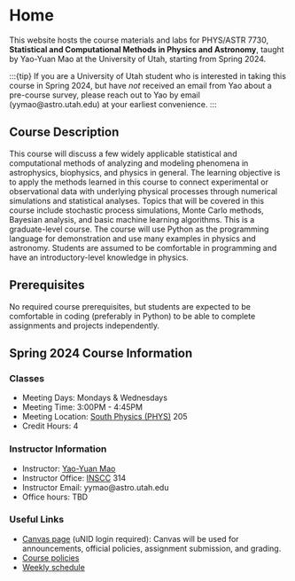 # Home

This website hosts the course materials and labs for PHYS/ASTR 7730,
**Statistical and Computational Methods in Physics and Astronomy**, taught by
Yao-Yuan Mao at the University of Utah, starting from Spring 2024.

:::{tip}
If you are a University of Utah student who is interested in taking this course in Spring 2024,
but have *not* received an email from Yao about a pre-course survey, please reach out to Yao by email
(yymao<span>@</span>astro<span>.</span>utah<span>.</span>edu) at your earliest convenience.
:::

## Course Description

This course will discuss a few widely applicable statistical and computational methods of analyzing and
modeling phenomena in astrophysics, biophysics, and physics in general. The learning objective is to apply
the methods learned in this course to connect experimental or observational data with underlying physical
processes through numerical simulations and statistical analyses.
Topics that will be covered in this course include stochastic process simulations, Monte Carlo methods,
Bayesian analysis, and basic machine learning algorithms. This is a graduate-level course. The course
will use Python as the programming language for demonstration and use many examples in physics and astronomy.
Students are assumed to be comfortable in programming and have an introductory-level knowledge in physics.

## Prerequisites

No required course prerequisites, but students are expected to be comfortable in coding (preferably in Python)
to be able to complete assignments and projects independently.

## Spring 2024 Course Information

### Classes

- Meeting Days: Mondays & Wednesdays
- Meeting Time: 3:00PM - 4:45PM
- Meeting Location: [South Physics (PHYS)](https://map.utah.edu/?code=PHYS) 205
- Credit Hours: 4

### Instructor Information

- Instructor: [Yao-Yuan Mao](https://yymao.github.io/)
- Instructor Office: [INSCC](https://map.utah.edu/?code=INSCC) 314
- Instructor Email: yymao<span>@</span>astro<span>.</span>utah<span>.</span>edu
- Office hours: TBD

### Useful Links

- [Canvas page](https://utah.instructure.com/courses/934218) (uNID login required): Canvas will be used for announcements, official policies, assignment submission, and grading.
- [Course policies](policies)
- [Weekly schedule](schedule)
